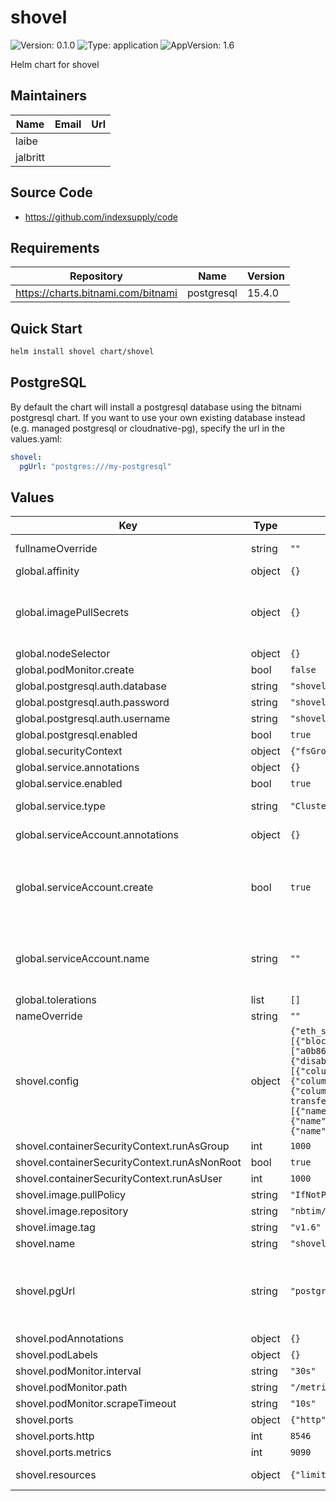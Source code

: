 # shovel

![Version: 0.1.0](https://img.shields.io/badge/Version-0.1.0-informational?style=flat-square) ![Type: application](https://img.shields.io/badge/Type-application-informational?style=flat-square) ![AppVersion: 1.6](https://img.shields.io/badge/AppVersion-1.6-informational?style=flat-square)

Helm chart for shovel

## Maintainers
| Name | Email | Url |
| ---- | ------ | --- |
| laibe |  |  |
| jalbritt |  |  |

## Source Code

* <https://github.com/indexsupply/code>
## Requirements

| Repository | Name | Version |
|------------|------|---------|
| https://charts.bitnami.com/bitnami | postgresql | 15.4.0 |

## Quick Start

```bash
helm install shovel chart/shovel
```

## PostgreSQL

By default the chart will install a postgresql database using the bitnami postgresql chart.
If you want to use your own existing database instead (e.g. managed postgresql or cloudnative-pg),
specify the url in the values.yaml:

```yaml
shovel:
  pgUrl: "postgres:///my-postgresql"
```

## Values

| Key | Type | Default | Description |
|-----|------|---------|-------------|
| fullnameOverride | string | `""` | Overrides the chart's computed fullname |
| global.affinity | object | `{}` | Set affinity |
| global.imagePullSecrets | object | `{}` | A list of pull secrets is used when credentials are needed to access a container registry with username and password. |
| global.nodeSelector | object | `{}` |  |
| global.podMonitor.create | bool | `false` | Create a [PodMonitor](https://github.com/prometheus-operator/prometheus-operator/blob/main/Documentation/user-guides/getting-started.md) |
| global.postgresql.auth.database | string | `"shovel"` |  |
| global.postgresql.auth.password | string | `"shovel"` |  |
| global.postgresql.auth.username | string | `"shovel"` |  |
| global.postgresql.enabled | bool | `true` |  |
| global.securityContext | object | `{"fsGroup":1000,"runAsGroup":1000,"runAsNonRoot":true,"runAsUser":1000}` | Pod security context |
| global.service.annotations | object | `{}` | Service annotations |
| global.service.enabled | bool | `true` | Enable Service |
| global.service.type | string | `"ClusterIP"` | Service type, ClusterIP, LoadBalancer or ClusterIP. |
| global.serviceAccount.annotations | object | `{}` | Annotations to add to the service account |
| global.serviceAccount.create | bool | `true` | Enable service account (Note: Service Account will only be automatically created if `global.serviceAccount.name` is not set) |
| global.serviceAccount.name | string | `""` | Name of an already existing service account. Setting this value disables the automatic service account creation |
| global.tolerations | list | `[]` |  |
| nameOverride | string | `""` | Overrides the chart's name |
| shovel.config | object | `{"eth_sources":[{"chain_id":1,"name":"mainnet","url":"https://eth.merkle.io"}],"integrations":[{"block":[{"column":"log_addr","filter_arg":["a0b86991c6218b36c1d19d4a2e9eb0ce3606eb48"],"filter_op":"contains","name":"log_addr"}],"dashboard":{"disable_authn":true},"enabled":true,"event":{"anonymous":false,"inputs":[{"column":"from","indexed":true,"name":"from","type":"address"},{"column":"to","indexed":true,"name":"to","type":"address"},{"column":"value","name":"value","type":"uint256"}],"name":"Transfer","type":"event"},"name":"usdc-transfer","sources":[{"batch_size":1000,"name":"mainnet"}],"table":{"columns":[{"name":"log_addr","type":"bytea"},{"name":"block_time","type":"numeric"},{"name":"from","type":"bytea"},{"name":"to","type":"bytea"},{"name":"value","type":"numeric"}],"name":"usdc"}}],"pg_url":"$PG_URL"}` | shovel config |
| shovel.containerSecurityContext.runAsGroup | int | `1000` |  |
| shovel.containerSecurityContext.runAsNonRoot | bool | `true` |  |
| shovel.containerSecurityContext.runAsUser | int | `1000` |  |
| shovel.image.pullPolicy | string | `"IfNotPresent"` | Container pull policy |
| shovel.image.repository | string | `"nbtim/shovel"` |  |
| shovel.image.tag | string | `"v1.6"` | Image tag |
| shovel.name | string | `"shovel"` | Name of the container |
| shovel.pgUrl | string | `"postgres:///shovel"` | shovel pg_url, use for setting your own postgresql endpoint, by default it uses the integrated postgresql from the bitnami/postgresql dependency |
| shovel.podAnnotations | object | `{}` | Pod annotation to be added |
| shovel.podLabels | object | `{}` | Pod labels to be added |
| shovel.podMonitor.interval | string | `"30s"` |  |
| shovel.podMonitor.path | string | `"/metrics"` |  |
| shovel.podMonitor.scrapeTimeout | string | `"10s"` |  |
| shovel.ports | object | `{"http":8546,"metrics":9090}` | Static peers settings |
| shovel.ports.http | int | `8546` | Dashboard port |
| shovel.ports.metrics | int | `9090` | Metrics port |
| shovel.resources | object | `{"limits":{"cpu":"2000m","memory":"8Gi"},"requests":{"cpu":"1000m","memory":"4Gi"}}` | Resource requests and limits |